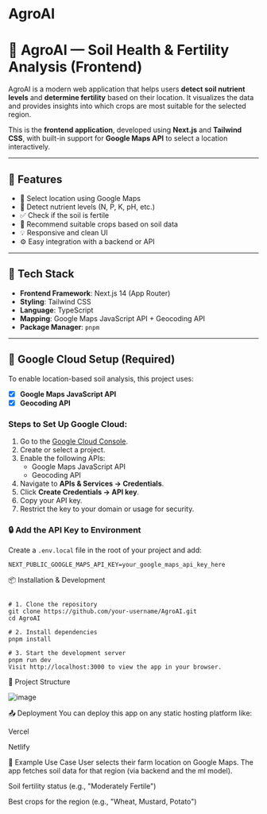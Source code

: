 # AgroAI

# 🌱 AgroAI — Soil Health & Fertility Analysis (Frontend)

 AgroAI is a modern web application that helps users **detect soil nutrient levels** and **determine fertility** based on their location. It visualizes the data and provides insights into which crops are most suitable for the selected region.

This is the **frontend application**, developed using **Next.js** and **Tailwind CSS**, with built-in support for **Google Maps API** to select a location interactively.

---

## 🚀 Features

- 📍 Select location using Google Maps
- 🌾 Detect nutrient levels (N, P, K, pH, etc.)
- ✅ Check if the soil is fertile
- 🌿 Recommend suitable crops based on soil data
- 💡 Responsive and clean UI
- ⚙️ Easy integration with a backend or API

---

## 🧱 Tech Stack

- **Frontend Framework**: Next.js 14 (App Router)
- **Styling**: Tailwind CSS
- **Language**: TypeScript
- **Mapping**: Google Maps JavaScript API + Geocoding API
- **Package Manager**: `pnpm`

---

## 🔑 Google Cloud Setup (Required)

To enable location-based soil analysis, this project uses:

- [x] **Google Maps JavaScript API**
- [x] **Geocoding API**

### Steps to Set Up Google Cloud:

1. Go to the [Google Cloud Console](https://console.cloud.google.com/).
2. Create or select a project.
3. Enable the following APIs:
   - Google Maps JavaScript API
   - Geocoding API
4. Navigate to **APIs & Services → Credentials**.
5. Click **Create Credentials → API key**.
6. Copy your API key.
7. Restrict the key to your domain or usage for security.

### 🔒 Add the API Key to Environment

Create a `.env.local` file in the root of your project and add:

```env
NEXT_PUBLIC_GOOGLE_MAPS_API_KEY=your_google_maps_api_key_here
```

📦 Installation & Development

```env

# 1. Clone the repository
git clone https://github.com/your-username/AgroAI.git
cd AgroAI

# 2. Install dependencies
pnpm install

# 3. Start the development server
pnpm run dev
Visit http://localhost:3000 to view the app in your browser.

```

🧩 Project Structure

![image](https://github.com/user-attachments/assets/b04122ff-817a-4e82-8b51-970f19c22b67)



📤 Deployment
You can deploy this app on any static hosting platform like:

Vercel

Netlify

🌾 Example Use Case
User selects their farm location on Google Maps.
The app fetches soil data for that region (via backend and the ml model).



Soil fertility status (e.g., "Moderately Fertile")

Best crops for the region (e.g., "Wheat, Mustard, Potato")


